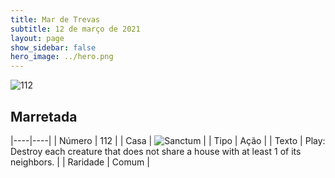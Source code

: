 ```yaml
---
title: Mar de Trevas
subtitle: 12 de março de 2021
layout: page
show_sidebar: false
hero_image: ../hero.png
---
```


![112](https://cdn.keyforgegame.com/media/card_front/pt/496_112_FJ46Q8F594Q_pt.png)

## Marretada

|----|----|
| Número | 112 |
| Casa | ![Sanctum](https://archonarcana.com/images/thumb/c/c7/Sanctum.png/22px-Sanctum.png "Santuário") |
| Tipo | Ação |
| Texto | Play: Destroy each creature that does not share a house with at least 1 of its neighbors. |
| Raridade | Comum |
